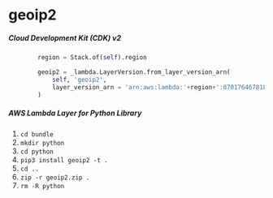# geoip2

##### Cloud Development Kit (CDK) v2

```python
        region = Stack.of(self).region

        geoip2 = _lambda.LayerVersion.from_layer_version_arn(
            self, 'geoip2',
            layer_version_arn = 'arn:aws:lambda:'+region+':070176467818:layer:geoip2:3'
        )
```

##### AWS Lambda Layer for Python Library

 1. ```cd bundle```
 2. ```mkdir python```
 3. ```cd python```
 4. ```pip3 install geoip2 -t .```
 5. ```cd ..```
 6. ```zip -r geoip2.zip .```
 7. ```rm -R python```
 
